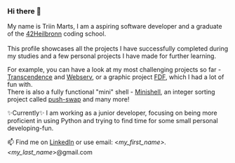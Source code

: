 ### Hi there 👋
My name is Triin Marts, I am a aspiring software developer and a graduate of the [42Heilbronn](https://www.42heilbronn.de/en/) coding school.\
\
This profile showcases all the projects I have successfully completed during my studies and a few personal projects I have made for further learning.

For example, you can have a look at my most challenging projects so far - [Transcendence](https://github.com/triimar/ft_transcendence) and [Webserv](https://github.com/triimar/webserv), or a graphic project [FDF](https://github.com/triimar/FDF---Wireframe-model), which I had a lot of fun with. \
There is also a fully functional "mini" shell - [Minishell](https://github.com/triimar/minishell), an integer sorting project called [push-swap](https://github.com/triimar/push_swap---sorting-data-on-a-stack) and many more!

 ✨Currently✨ I am working as a junior developer, focusing on being more proficient in using Python and trying to find time for some small personal developing-fun.

📫 Find me on [LinkedIn](https://www.linkedin.com/in/triin-marts-879b87287/) or use email: <*my_first_name>.<my_last_name*>@gmail.com
<!--
**triimar/triimar** is a ✨ _special_ ✨ repository because its `README.md` (this file) appears on your GitHub profile.

Here are some ideas to get you started:

- 🔭 I’m currently working on ...
- 🌱 I’m currently learning ...
- 👯 I’m looking to collaborate on ...
- 🤔 I’m looking for help with ...
- 💬 Ask me about ...
- 📫 How to reach me: ...
- 😄 Pronouns: ...
- ⚡ Fun fact: ...
-->
